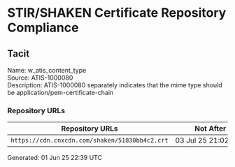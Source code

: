 # STIR/SHAKEN Certificate Repository Compliance

## Tacit

Name: w_atis_content_type\
Source: ATIS-1000080\
Description: ATIS-1000080 separately indicates that the mime type should be application/pem-certificate-chain
### Repository URLs

| Repository URLs | Not After |  Problems | Link |
|-----------------|-----------|-----------|------|
| `https://cdn.cnxcdn.com/shaken/51830bb4c2.crt` | 03&#160;Jul&#160;25&#160;21:02&#160;UTC | true | [view](../../REPOS/7751131e5e88e5e3496dcaabc99ccd1ccdc0c7bc/README.md) |


Generated: 01 Jun 25 22:39 UTC